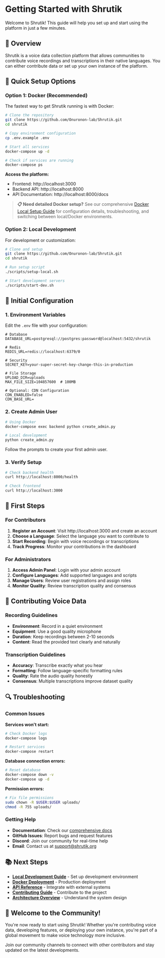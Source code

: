 # Getting Started with Shrutik

Welcome to Shrutik! This guide will help you set up and start using the platform in just a few minutes.

## 🎯 Overview

Shrutik is a voice data collection platform that allows communities to contribute voice recordings and transcriptions in their native languages. You can either contribute data or set up your own instance of the platform.

## 🚀 Quick Setup Options

### Option 1: Docker (Recommended)

The fastest way to get Shrutik running is with Docker:

```bash
# Clone the repository
git clone https://github.com/Onuronon-lab/Shrutik.git
cd shrutik

# Copy environment configuration
cp .env.example .env

# Start all services
docker-compose up -d

# Check if services are running
docker-compose ps
```

**Access the platform:**
- Frontend: http://localhost:3000
- Backend API: http://localhost:8000
- API Documentation: http://localhost:8000/docs

> **📋 Need detailed Docker setup?** See our comprehensive [Docker Local Setup Guide](docker-local-setup.md) for configuration details, troubleshooting, and switching between local/Docker environments.

### Option 2: Local Development

For development or customization:

```bash
# Clone and setup
git clone https://github.com/Onuronon-lab/Shrutik.git
cd shrutik

# Run setup script
./scripts/setup-local.sh

# Start development servers
./scripts/start-dev.sh
```

## 🔧 Initial Configuration

### 1. Environment Variables

Edit the `.env` file with your configuration:

```env
# Database
DATABASE_URL=postgresql://postgres:password@localhost:5432/shrutik

# Redis
REDIS_URL=redis://localhost:6379/0

# Security
SECRET_KEY=your-super-secret-key-change-this-in-production

# File Storage
UPLOAD_DIR=uploads
MAX_FILE_SIZE=104857600  # 100MB

# Optional: CDN Configuration
CDN_ENABLED=false
CDN_BASE_URL=
```

### 2. Create Admin User

```bash
# Using Docker
docker-compose exec backend python create_admin.py

# Local development
python create_admin.py
```

Follow the prompts to create your first admin user.

### 3. Verify Setup

```bash
# Check backend health
curl http://localhost:8000/health

# Check frontend
curl http://localhost:3000
```

## 👤 First Steps

### For Contributors

1. **Register an Account**: Visit http://localhost:3000 and create an account
2. **Choose a Language**: Select the language you want to contribute to
3. **Start Recording**: Begin with voice recordings or transcriptions
4. **Track Progress**: Monitor your contributions in the dashboard

### For Administrators

1. **Access Admin Panel**: Login with your admin account
2. **Configure Languages**: Add supported languages and scripts
3. **Manage Users**: Review user registrations and assign roles
4. **Monitor Quality**: Review transcription quality and consensus

## 🎤 Contributing Voice Data

### Recording Guidelines

- **Environment**: Record in a quiet environment
- **Equipment**: Use a good quality microphone
- **Duration**: Keep recordings between 2-10 seconds
- **Content**: Read the provided text clearly and naturally

### Transcription Guidelines

- **Accuracy**: Transcribe exactly what you hear
- **Formatting**: Follow language-specific formatting rules
- **Quality**: Rate the audio quality honestly
- **Consensus**: Multiple transcriptions improve dataset quality

## 🔍 Troubleshooting

### Common Issues

**Services won't start:**
```bash
# Check Docker logs
docker-compose logs

# Restart services
docker-compose restart
```

**Database connection errors:**
```bash
# Reset database
docker-compose down -v
docker-compose up -d
```

**Permission errors:**
```bash
# Fix file permissions
sudo chown -R $USER:$USER uploads/
chmod -R 755 uploads/
```

### Getting Help

- **Documentation**: Check our [comprehensive docs](README.md)
- **GitHub Issues**: Report bugs and request features
- **Discord**: Join our community for real-time help
- **Email**: Contact us at support@shrutik.org

## 📚 Next Steps

- **[Local Development Guide](local-development.md)** - Set up development environment
- **[Docker Deployment](docker-deployment.md)** - Production deployment
- **[API Reference](api-reference.md)** - Integrate with external systems
- **[Contributing Guide](contributing.md)** - Contribute to the project
- **[Architecture Overview](architecture.md)** - Understand the system design

## 🎉 Welcome to the Community!

You're now ready to start using Shrutik! Whether you're contributing voice data, developing features, or deploying your own instance, you're part of a global movement to make voice technology more inclusive.

Join our community channels to connect with other contributors and stay updated on the latest developments.